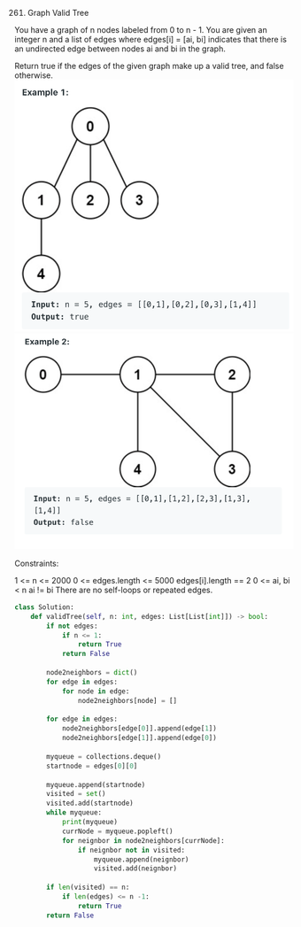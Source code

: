261. Graph Valid Tree

You have a graph of n nodes labeled from 0 to n - 1. You are given an integer n and a list of edges where edges[i] = [ai, bi] indicates that there is an undirected edge between nodes ai and bi in the graph.

Return true if the edges of the given graph make up a valid tree, and false otherwise.
![](../basic/image/261_example1.png)
![](../basic/image/261_example2.png)

Constraints:

1 <= n <= 2000
0 <= edges.length <= 5000
edges[i].length == 2
0 <= ai, bi < n
ai != bi
There are no self-loops or repeated edges.

```py
class Solution:
    def validTree(self, n: int, edges: List[List[int]]) -> bool:
        if not edges:
            if n <= 1:
                return True
            return False
            
        node2neighbors = dict()
        for edge in edges:
            for node in edge:
                node2neighbors[node] = []
        
        for edge in edges:
            node2neighbors[edge[0]].append(edge[1])
            node2neighbors[edge[1]].append(edge[0])
            
        myqueue = collections.deque()
        startnode = edges[0][0]
        
        myqueue.append(startnode)
        visited = set()
        visited.add(startnode)
        while myqueue:
            print(myqueue)
            currNode = myqueue.popleft()
            for neignbor in node2neighbors[currNode]:
                if neignbor not in visited:
                    myqueue.append(neignbor)
                    visited.add(neignbor)
                
        if len(visited) == n:
            if len(edges) <= n -1:
                return True
        return False
```